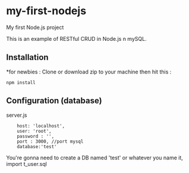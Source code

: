 # my-first-nodejs
My first Node.js project

This is an example of RESTful CRUD in Node.js n mySQL.

## Installation
*for newbies : Clone or download zip to your machine then hit this :

	npm install

## Configuration (database)
server.js

        host: 'localhost',
        user: 'root',
        password : '',
        port : 3000, //port mysql
        database:'test'	


	
You're gonna need to create a DB named 'test' or whatever you name it,  import t_user.sql

